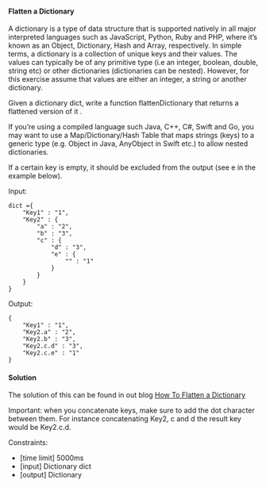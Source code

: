 #### Flatten a Dictionary

A dictionary is a type of data structure that is supported natively in all major interpreted languages such as JavaScript, Python, Ruby and PHP, where it’s known as an Object, Dictionary, Hash and Array, respectively. In simple terms, a dictionary is a collection of unique keys and their values. The values can typically be of any primitive type (i.e an integer, boolean, double, string etc) or other dictionaries (dictionaries can be nested). However, for this exercise assume that values are either an integer, a string or another dictionary.

Given a dictionary dict, write a function flattenDictionary that returns a flattened version of it .

If you’re using a compiled language such Java, C++, C#, Swift and Go, you may want to use a Map/Dictionary/Hash Table that maps strings (keys) to a generic type (e.g. Object in Java, AnyObject in Swift etc.) to allow nested dictionaries.

If a certain key is empty, it should be excluded from the output (see e in the example below).

Input: 
```
dict ={
    "Key1" : "1",
    "Key2" : {
        "a" : "2",
        "b" : "3",
        "c" : {
            "d" : "3",
            "e" : {
                "" : "1"
            }
        }
    }
}

```

Output:
```
{
    "Key1" : "1",
    "Key2.a" : "2",
    "Key2.b" : "3",
    "Key2.c.d" : "3",
    "Key2.c.e" : "1"
}

```

#### Solution
The solution of this can be found in out blog [How To Flatten a Dictionary](https://pragmaticdeveloper.info/how-to-flatten-a-dictionary)

Important: when you concatenate keys, make sure to add the dot character between them. For instance concatenating Key2, c and d the result key would be Key2.c.d.

Constraints:

- [time limit] 5000ms
- [input] Dictionary dict
- [output] Dictionary